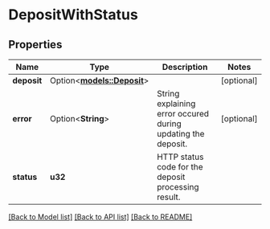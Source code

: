 # DepositWithStatus

## Properties

Name | Type | Description | Notes
------------ | ------------- | ------------- | -------------
**deposit** | Option<[**models::Deposit**](Deposit.md)> |  | [optional]
**error** | Option<**String**> | String explaining error occured during updating the deposit. | [optional]
**status** | **u32** | HTTP status code for the deposit processing result. | 

[[Back to Model list]](../README.md#documentation-for-models) [[Back to API list]](../README.md#documentation-for-api-endpoints) [[Back to README]](../README.md)


